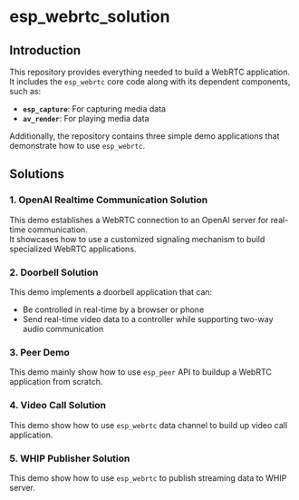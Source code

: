 # esp_webrtc_solution

## Introduction

This repository provides everything needed to build a WebRTC application.  
It includes the `esp_webrtc` core code along with its dependent components, such as:  
- **`esp_capture`**: For capturing media data  
- **`av_render`**: For playing media data  

Additionally, the repository contains three simple demo applications that demonstrate how to use `esp_webrtc`.

## Solutions

### 1. OpenAI Realtime Communication Solution
This demo establishes a WebRTC connection to an OpenAI server for real-time communication.  
It showcases how to use a customized signaling mechanism to build specialized WebRTC applications.

### 2. Doorbell Solution
This demo implements a doorbell application that can:  
- Be controlled in real-time by a browser or phone  
- Send real-time video data to a controller while supporting two-way audio communication

### 3. Peer Demo
This demo mainly show how to use `esp_peer` API to buildup a WebRTC application from scratch.

### 4. Video Call Solution
This demo show how to use `esp_webrtc` data channel to build up video call application.

### 5. WHIP Publisher Solution
This demo show how to use `esp_webrtc` to publish streaming data to WHIP server.
